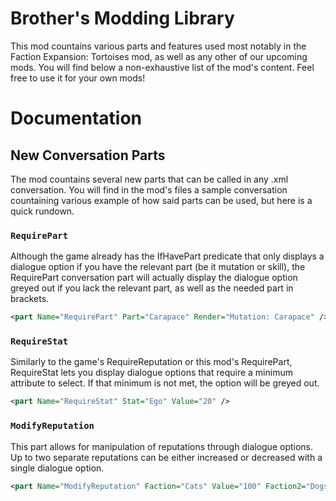 # Brother's Modding Library

This mod countains various parts and features used most notably in the Faction Expansion: Tortoises mod, as well as any other of our upcoming mods. You will find below a non-exhaustive list of the mod's content. Feel free to use it for your own mods!

# Documentation

## New Conversation Parts
The mod countains several new parts that can be called in any .xml conversation. You will find in the mod's files a sample conversation countaining various example of how said parts can be used, but here is a quick rundown.

### `RequirePart`

Although the game already has the IfHavePart predicate that only displays a dialogue option if you have the relevant part (be it mutation or skill), the RequirePart conversation part will actually display the dialogue option greyed out if you lack the relevant part, as well as the needed part in brackets.

```xml
<part Name="RequirePart" Part="Carapace" Render="Mutation: Carapace" />
```
### `RequireStat`

Similarly to the game's RequireReputation or this mod's RequirePart, RequireStat lets you display dialogue options that require a minimum attribute to select. If that minimum is not met, the option will be greyed out.

```xml
<part Name="RequireStat" Stat="Ego" Value="20" />
```

### `ModifyReputation`

This part allows for manipulation of reputations through dialogue options. Up to two separate reputations can be either increased or decreased with a single dialogue option.

```xml
<part Name="ModifyReputation" Faction="Cats" Value="100" Faction2="Dogs" Value2="-100" Shown="True" />
